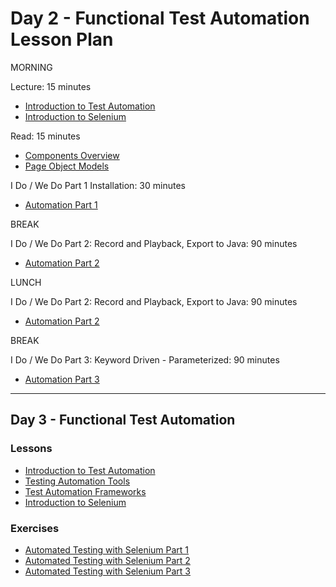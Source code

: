 # Day 2 - Functional Test Automation Lesson Plan

MORNING

Lecture: 15 minutes
  - [Introduction to Test Automation](../../lessons/M15-introduction-to-test-automation.md)
  - [Introduction to Selenium](../../lessons/M15-introduction-to-selenium.md)

Read: 15 minutes
  - [Components Overview](https://www.selenium.dev/documentation/overview/components/)
  - [Page Object Models](https://www.selenium.dev/documentation/test_practices/encouraged/page_object_models/)

I Do / We Do Part 1 Installation: 30 minutes
  - [Automation Part 1](../../exercises/M15-exercise-automated-testing-part1.md)

BREAK

I Do / We Do Part 2: Record and Playback, Export to Java: 90 minutes
  - [Automation Part 2](../../exercises/M15-exercise-automated-testing-part2.md)

LUNCH

I Do / We Do Part 2: Record and Playback, Export to Java: 90 minutes
  - [Automation Part 2](../../exercises/M15-exercise-automated-testing-part2.md)

BREAK

I Do / We Do Part 3: Keyword Driven - Parameterized: 90 minutes
  - [Automation Part 3](../../exercises/M15-exercise-automated-testing-part3.md)

-------------------------------------------------------------------------------------------------------------------

## Day 3 - Functional Test Automation

### Lessons
- [Introduction to Test Automation](../../lessons/M15-introduction-to-test-automation.md)
- [Testing Automation Tools](../../lessons/M15-test-automation-tools.md)
- [Test Automation Frameworks](../../lessons/M15-test-automation-tools.md)
- [Introduction to Selenium](../../lessons/M15-introduction-to-selenium.md)

### Exercises
- [Automated Testing with Selenium Part 1](../../exercises/M15-exercise-automated-testing-part1.md)
- [Automated Testing with Selenium Part 2](../../exercises/M15-exercise-automated-testing-part2.md)
- [Automated Testing with Selenium Part 3](../../exercises/M15-exercise-automated-testing-part3.md)